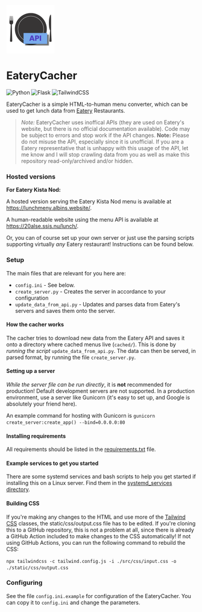 <img alt="Project logo" src="static/logos/eatery_cacher_logo.png" style="width: 128px"></img>

# EateryCacher

![Python](https://img.shields.io/badge/python-3670A0?style=for-the-badge&logo=python&logoColor=ffdd54)
![Flask](https://img.shields.io/badge/flask-%23000.svg?style=for-the-badge&logo=flask&logoColor=white)
![TailwindCSS](https://img.shields.io/badge/tailwindcss-%2338B2AC.svg?style=for-the-badge&logo=tailwind-css&logoColor=white)

EateryCacher is a simple HTML-to-human menu converter, which can be used to get lunch data from [Eatery](https://eatery.se) Restaurants.

> *Note:* EateryCacher uses inoffical APIs (they are used on Eatery's website, but there is no official documentation available).
Code may be subject to errors and stop work if the API changes. **Note:** Please do not misuse the API, especially since it is unofficial.
> If you are a Eatery representative that is unhappy with this usage of the API, let me know and I will stop crawling data from you as well as make this
repository read-only/archived and/or hidden.

### Hosted versions

**For Eatery Kista Nod:**

A hosted version serving the Eatery Kista Nod menu is available at https://lunchmeny.albins.website/.

A human-readable website using the menu API is available at https://20alse.ssis.nu/lunch/.

Or, you can of course set up your own server or just use the parsing scripts supporting virtually *any* Eatery restaurant! Instructions can be found below.

### Setup

The main files that are relevant for you here are:
* `config.ini` - See below.
* `create_server.py` - Creates the server in accordance to your configuration
* `update_data_from_api.py` - Updates and parses data from Eatery's servers and saves them onto the server.

#### How the cacher works

The cacher tries to download new data from the Eatery API and saves it onto a directory where cached menus live (`cached/`). This is done by *running the script*
`update_data_from_api.py`. The data can then be served, in parsed format, by running the file `create_server.py`.

#### Setting up a server

*While the server file can be run directly*, it is **not** recommended for production! Default development servers are not supported. In a production environment, use a server like
Gunicorn (it's easy to set up, and Google is absolutely your friend here).

An example command for hosting with Gunicorn is `gunicorn create_server:create_app() --bind=0.0.0.0:80`

#### Installing requirements

All requirements should be listed in the [requirements.txt](requirements.txt) file.

#### Example services to get you started

There are some systemd services and bash scripts to help you get started if installing this on a Linux server.
Find them in the [systemd_services directory](systemd_services).

#### Building CSS

If you're making any changes to the HTML and use more of the [Tailwind CSS](https://tailwindcss.com) classes, the 
static/css/output.css file has to be edited. If you're cloning this to a GitHub repository, this is not a problem at all,
since there is already a GitHub Action included to make changes to the CSS automatically! If not using GitHub Actions, you
can run the following command to rebuild the CSS:

`npx tailwindcss -c tailwind.config.js -i ./src/css/input.css -o ./static/css/output.css`

### Configuring

See the file `config.ini.example` for configuration of the EateryCacher. You can copy it to `config.ini` and change the parameters.
